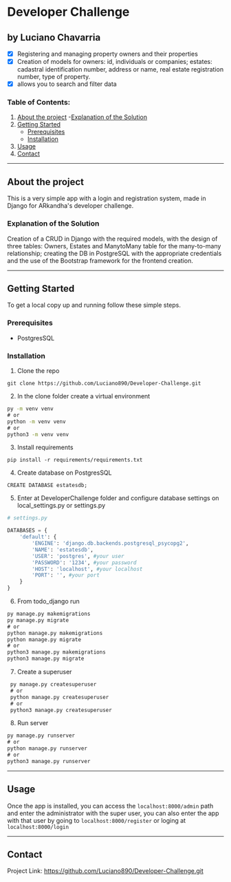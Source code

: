 # Developer Challenge

## by Luciano Chavarria

* [x] Registering and managing property owners and their properties
* [x] Creation of models for owners: id, individuals or companies; estates: cadastral identification number, address or name, real estate registration number, type of property.
* [x] allows you to search and filter data

### Table of Contents:

1. [About the project](#About-the-project)
    -[Explanation of the Solution](#Explanation-of-the-Solution)
2. [Getting Started](#Getting-Started)
    - [Prerequisites](#Prerequisites)
    - [Installation](#Installation)
3. [Usage](#Usage)
4. [Contact](#Contact)

---

## About the project

This is a very simple app with a login and registration system, made in Django for ARkandha's developer challenge.

### Explanation of the Solution

Creation of a CRUD in Django with the required models, with the design of three tables: Owners, Estates and ManytoMany table for the many-to-many relationship; creating the DB in PostgreSQL with the appropriate credentials and the use of the Bootstrap framework for the frontend creation.

---

## Getting Started

To get a local copy up and running follow these simple steps.

### Prerequisites

* PostgresSQL

### Installation

1. Clone the repo

`git clone https://github.com/Luciano890/Developer-Challenge.git`

2. In the clone folder create a virtual environment

```cmd
py -m venv venv
# or
python -m venv venv
# or
python3 -m venv venv
```

3. Install requirements

`pip install -r requirements/requirements.txt`

4. Create database on PostgresSQL

`CREATE DATABASE estatesdb;`

5. Enter at DeveloperChallenge folder and configure database settings on local_settings.py or settings.py

```python
# settings.py

DATABASES = {
    'default': {
        'ENGINE': 'django.db.backends.postgresql_psycopg2',
        'NAME': 'estatesdb',
        'USER': 'postgres', #your user
        'PASSWORD': '1234', #your password
        'HOST': 'localhost', #your localhost
        'PORT': '', #your port
    }
}
```

6. From todo_django run

```cmd
py manage.py makemigrations
py manage.py migrate
# or
python manage.py makemigrations
python manage.py migrate
# or
python3 manage.py makemigrations
python3 manage.py migrate
```

7. Create a superuser

```cmd
 py manage.py createsuperuser
 # or
 python manage.py createsuperuser
 # or
 python3 manage.py createsuperuser
```

8. Run server

```cmd
py manage.py runserver
# or
python manage.py runserver
# or
python3 manage.py runserver
```
---

## Usage

Once the app is installed, you can access the `localhost:8000/admin` path and enter the administrator with the super user, you can also enter the app with that user by going to `localhost:8000/register` or loging at `localhost:8000/login`

---

## Contact

Project Link: https://github.com/Luciano890/Developer-Challenge.git